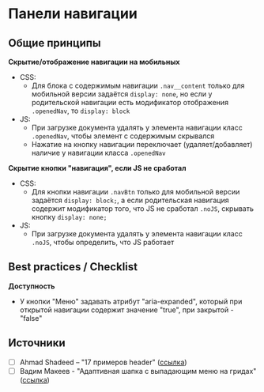 # Панели навигации

## Общие принципы
**Скрытие/отображение навигации на мобильных**
- CSS:
  - Для блока с содержимым навигации `.nav__content` только для мобильной версии задаётся `display: none`, но если у родительской навигации есть модификатор отображения `.openedNav`, то `display: block`
- JS:
  - При загрузке документа удалять у элемента навигации класс `.openedNav`, чтобы элемент с содержимым  скрывался
  - Нажатие на кнопку навигации переключает (удаляет/добавляет) наличие у навигации класса `.openedNav`

**Скрытие кнопки "навигация", если JS не сработал**
- CSS:
  - Для кнопки навигации `.navBtn` только для мобильной версии задаётся `display: block;`, а если родительская навигация содержит модификатор того, что JS не сработал `.noJS`, скрывать кнопку `display: none;`
- JS:
  - При загрузке документа удалять у элемента навигации класс `.noJS`, чтобы определить, что JS работает


## Best practices / Checklist
**Доступность**
- У кнопки "Меню" задавать атрибут "aria-expanded", который при открытой навигации содержит значение "true", при закрытой - "false"

## Источники
- [ ] Ahmad Shadeed – "17 примеров header" ([ссылка](https://headers-css.vercel.app/))
- [ ] Вадим Макеев - "Адаптивная шапка с выпадающим меню на гридах" ([ссылка](https://youtu.be/o7A0e4PkSAQ))
